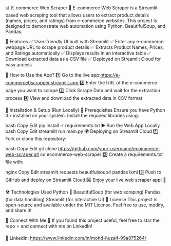 📊 E-commerce Web Scraper
🚀 E-commerce Web Scraper is a Streamlit-based web scraping tool that allows users to extract product details (names, prices, and ratings) from e-commerce websites. This project is designed to demonstrate web automation using Python, BeautifulSoup, and Pandas.

🔹 Features
✅ User-friendly UI built with Streamlit
✅ Enter any e-commerce webpage URL to scrape product details
✅ Extracts Product Names, Prices, and Ratings automatically
✅ Displays results in an interactive table
✅ Download extracted data as a CSV file
✅ Deployed on Streamlit Cloud for easy access

📌 How to Use the App?
1️⃣ Go to the live app:https://e-commerce0scrapper.streamlit.app
2️⃣ Enter the URL of the e-commerce page you want to scrape
3️⃣ Click Scrape Data and wait for the extraction process
4️⃣ View and download the extracted data in CSV format

📂 Installation & Setup (Run Locally)
🔧 Prerequisites
Ensure you have Python 3.x installed on your system. Install the required libraries using:

bash
Copy
Edit
pip install -r requirements.txt
▶️ Run the Web App Locally
bash
Copy
Edit
streamlit run main.py
🌍 Deploying on Streamlit Cloud
1️⃣ Fork or clone this repository:

bash
Copy
Edit
git clone https://github.com/your-username/ecommerce-web-scraper.git
cd ecommerce-web-scraper
2️⃣ Create a requirements.txt file with:

nginx
Copy
Edit
streamlit
requests
beautifulsoup4
pandas
lxml
3️⃣ Push to GitHub and deploy on Streamlit Cloud
4️⃣ Enjoy your live web scraper app! 🚀

🛠️ Technologies Used
Python 🐍
BeautifulSoup (for web scraping)
Pandas (for data handling)
Streamlit (for interactive UI)
📜 License
This project is open-source and available under the MIT License. Feel free to use, modify, and share it!

🙌 Connect With Me
💬 If you found this project useful, feel free to star the repo ⭐ and connect with me on LinkedIn!

🔗 LinkedIn: https://www.linkedin.com/in/mohd-huzaif-99a875264/
